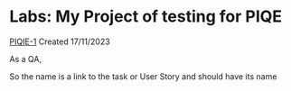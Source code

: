 # Labs: My Project of testing for PIQE

[PIQIE-1](https://app.asana.com/0/1204363927268867/1205980725027148/f) Created 17/11/2023

As a QA, 

So the name is a link to the task or User Story and should have its name